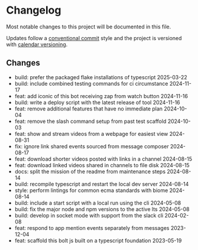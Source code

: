 # Changelog

Most notable changes to this project will be documented in this file.

Updates follow a [conventional commit][commits] style and the project is
versioned with [calendar versioning][calver].

## Changes

- build: prefer the packaged flake installations of typescript 2025-03-22
- build: include combined testing commands for ci circumstance 2024-11-17
- feat: add iconic of this bot receiving zap from watch button 2024-11-16
- build: write a deploy script with the latest release of tool 2024-11-16
- feat: remove additional features that have no immediate plan 2024-10-04
- feat: remove the slash command setup from past test scaffold 2024-10-03
- feat: show and stream videos from a webpage for easiest view 2024-08-31
- fix: ignore link shared events sourced from message composer 2024-08-17
- feat: download shorter videos posted with links in a channel 2024-08-15
- feat: download linked videos shared in channels to file disk 2024-08-15
- docs: split the mission of the readme from maintenance steps 2024-08-14
- build: recompile typescript and restart the local dev server 2024-08-14
- style: perform lintings for common ecma standards with biome 2024-08-14
- build: include a start script with a local run using the cli 2024-05-08
- build: fix the major node and npm versions to the active lts 2024-05-08
- build: develop in socket mode with support from the slack cli 2024-02-08
- feat: respond to app mention events separately from messages 2023-12-04
- feat: scaffold this bolt js built on a typescript foundation 2023-05-19

[commits]: https://www.conventionalcommits.org/en/v1.0.0/
[calver]: https://calver.org
